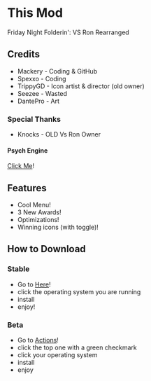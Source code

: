 # This Mod
Friday Night Folderin': VS Ron Rearranged

## Credits
* Mackery - Coding & GitHub
* Spexxo - Coding
* TrippyGD - Icon artist & director (old owner)
* Seezee - Wasted
* DantePro - Art

### Special Thanks
* Knocks - OLD Vs Ron Owner

#### Psych Engine
[Click Me](https://github.com/homelikezero/VS-Ron-Rearranged/README.md)!

## Features
* Cool Menu!
* 3 New Awards!
* Optimizations!
* Winning icons (with toggle)!

## How to Download

### Stable
* Go to [Here](https://github.com/homelikezero/VS-Ron-Rearranged/releases)!
* click the operating system you are running
* install
* enjoy!

### Beta
* Go to [Actions](https://github.com/homelikezero/VS-Ron-Rearranged/actions)!
* click the top one with a green checkmark
* click your operating system
* install
* enjoy